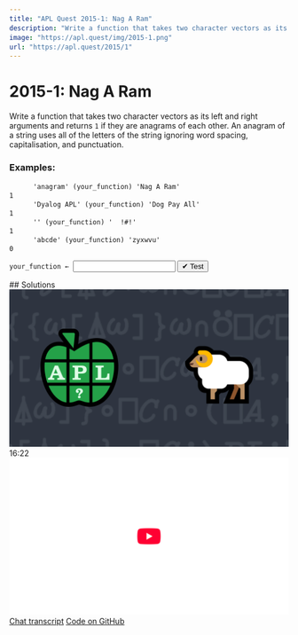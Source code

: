 ```yaml
---
title: "APL Quest 2015-1: Nag A Ram"
description: "Write a function that takes two character vectors as its left and right arguments and returns `1` if they are anagrams of each other."
image: "https://apl.quest/img/2015-1.png"
url: "https://apl.quest/2015/1"
---
```


# <span class=s>2015-</span>1: Nag A Ram
Write a function that takes two character vectors as its left and right arguments and returns `1` if they are anagrams of each other. An anagram of a string uses all of the letters of the string ignoring word spacing, capitalisation, and punctuation.

### Examples:

```APL
      'anagram' (your_function) 'Nag A Ram' 
1
      'Dyalog APL' (your_function) 'Dog Pay All' 
1
      '' (your_function) '  !#!' 
1
      'abcde' (your_function) 'zyxwvu'
0
```


                               
<div class="pdiv">
  <code onclick="p_Input.focus()">your_function ← </code><input id="p_Input" autocomplete="off" spellcheck="false" oninput="this.parentElement.querySelector`button`.disabled=false;localStorage.setItem(window.location.pathname,this.value)" onkeypress="subm(event)">
  <button onclick="alert$.next`Testing…`;submitSolution`p`" class="md-button md-button--primary">&#x2714; Test</button>
</div>
<p id="p_Output"></p>
## Solutions
<div onclick="play(this)" title="Video on YouTube" class="yt">
<img class="md-header--shadow" alt="Video Thumbnail" src="../../img/2015-1.png">
<time>16:22</time>
<img alt="YouTube" src="../../img/yt-big.png">
</div>
<a href="https://chat.stackexchange.com/transcript/52405?m=61439442#61439442" target="_blank" class="md-button md-button--primary">Chat transcript</a>
<a href="https://github.com/abrudz/apl_quest/tree/main/2015/1.apl" target="_blank" class="md-button md-button--primary right">Code on GitHub</a>

<script>
    testCases={"a":[["'anagram'","'Nag A Ram'"],["'Dyalog APL'","'Dog Pay All'"],["'abcde'","'zyxwvu'"],["⌽⎕A","⎕A"]],"b":[["'*^%&'","' !#!'"],["''","''"],["'ALBERT EINSTEIN'","'TEN ELITE BRAINS'"],["⎕A[?50⍴26]","⎕A[?50⍴26]"]],"f":"{(1⎕C⍺){⍺[⍸⍺∊⎕A]{26=+/(+⌿⍉(⍉⍺∘.=⎕A),26 1⍴0)=+⌿⍉(⍉⍵∘.=⎕A),26 1⍴0}⍵[⍸⍵∊⎕A]}1⎕C⍵}"}
    p_Input.value=localStorage.getItem(window.location.pathname)
    play=e=>e.outerHTML=`<iframe class="md-header--shadow" src="https://www.youtube.com/embed/nmUQ9cSQajY?list=PLYKQVqyrAEj9wDIUyLDGtDAFTKY38BUMN&autoplay=1" title="<span class=s>2015-</span>1: Nag A Ram (APL Quest 2015-1)" frameborder="0" allow="accelerometer; autoplay; clipboard-write; encrypted-media; gyroscope; picture-in-picture; web-share" referrerpolicy="strict-origin-when-cross-origin" allowfullscreen></iframe>`
</script>
